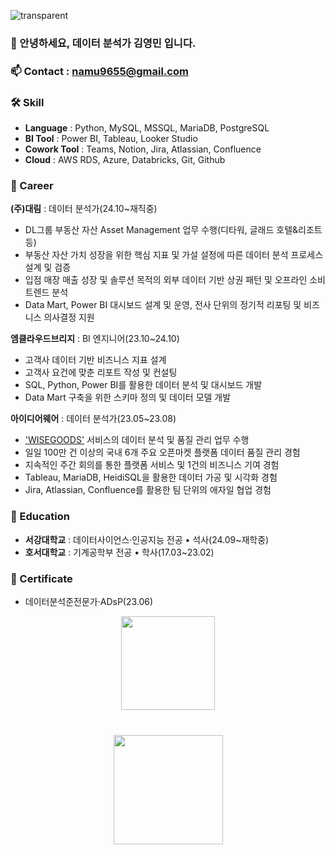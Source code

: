 ![transparent](https://capsule-render.vercel.app/api?type=transparent&fontColor=2774AE&text=YoungMinDA's%20GitHub%20&height=150&fontSize=60&desc=Welcome!&descAlignY=75&descAlign=60)   
### 👋 안녕하세요, 데이터 분석가 김영민 입니다.

### 📫 Contact : <a href='mailto:namu9655@gmail.com'>namu9655@gmail.com</a>
### 🛠 Skill
*   **Language** : Python, MySQL, MSSQL, MariaDB, PostgreSQL
*   **BI Tool** : Power BI, Tableau, Looker Studio
*   **Cowork Tool** : Teams, Notion, Jira, Atlassian, Confluence
*   **Cloud** : AWS RDS, Azure, Databricks, Git, Github

### 📔 Career

**(주)대림** : 데이터 분석가(24.10~재직중)
*   DL그룹 부동산 자산 Asset Management 업무 수행(디타워, 글래드 호텔&리조트 등)
*   부동산 자산 가치 성장을 위한 핵심 지표 및 가설 설정에 따른 데이터 분석 프로세스 설계 및 검증
*   입점 매장 매출 성장 및 솔루션 목적의 외부 데이터 기반 상권 패턴 및 오프라인 소비 트렌드 분석
*   Data Mart, Power BI 대시보드 설계 및 운영, 전사 단위의 정기적 리포팅 및 비즈니스 의사결정 지원

**엠클라우드브리지** :  BI 엔지니어(23.10~24.10)
*   고객사 데이터 기반 비즈니스 지표 설계 
*   고객사 요건에 맞춘 리포트 작성 및 컨설팅
*   SQL, Python, Power BI를 활용한 데이터 분석 및 대시보드 개발
*   Data Mart 구축을 위한 스키마 정의 및 데이터 모델 개발
     
**아이디어웨어** : 데이터 분석가(23.05~23.08)
*   ['WISEGOODS'](https://www.wiseapp.co.kr/) 서비스의 데이터 분석 및 품질 관리 업무 수행
*   일일 100만 건 이상의 국내 6개 주요 오픈마켓 플랫폼 데이터 품질 관리 경험
*   지속적인 주간 회의를 통한 플랫폼 서비스 및 1건의 비즈니스 기여 경험
*   Tableau, MariaDB, HeidiSQL을 활용한 데이터 가공 및 시각화 경험
*   Jira, Atlassian, Confluence를 활용한 팀 단위의 애자일 협업 경험

### 🏫 Education
*   **서강대학교** : 데이터사이언스·인공지능 전공 • 석사(24.09~재학중)
*   **호서대학교** : 기계공학부 전공 • 학사(17.03~23.02)

### 📝 Certificate
*   데이터분석준전문가·ADsP(23.06)
<p align='center'>
   <a href="https://github-readme-stats.vercel.app/api?username=YoungMinDA&show_icons=true&count_private=true"><img
           height=150
           src="https://github-readme-stats.vercel.app/api?username=YoungMinDA&show_icons=true&count_private=true"/></a>
</p>

<div align="center" style="margin: 40px 0">
   <a href="https://github.com/YoungMinDA/github-profile-views-counter">
       <img width="175px" src="https://komarev.com/ghpvc/?username=YoungMinDA&color=2774AE">
   </a>
</div>
